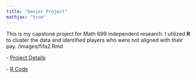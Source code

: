 ```yaml
---
title: "Senior Project"
mathjax: "true"
---
```


This is my capstone project for Math 699 independent research. I utilized **R** to cluster the data and identified players who were not aligned with their pay. /images/fifa2.Rmd


<p> - <a href="/images/presentation capstone.pptx">Project Details</a></p>
<p> - <a href="https://github.com/YutaUtah/YutaUtah.github.io/blob/master/images/fifa2.Rmd">R Code</a></p>

